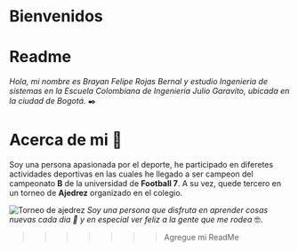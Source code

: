 # Bienvenidos 

# Readme 
_Hola, mi nombre es *Brayan Felipe Rojas Bernal* y estudio Ingenieria de sistemas en la Escuela Colombiana de Ingenieria Julio Garavito, ubicada en la ciudad de Bogotá._ ✒️


# Acerca de mi 🚀
Soy una persona apasionada por el deporte, he participado en diferetes actividades deportivas en las cuales he llegado a ser campeon del campeonato **B** de la universidad de **Football 7**. A su vez, quede tercero en un torneo  de **Ajedrez** organizado en el colegio. 

![Torneo de ajedrez]([https://diario.madrid.es/chamberi/wp-content/uploads/sites/16/2017/12/IMG-20171204-WA0001-1000x750.jpg](https://diario.madrid.es/chamberi/wp-content/uploads/sites/16/2017/12/IMG-20171204-WA0001-1000x750.jpg))
_Soy una persona que disfruta en aprender cosas nuevas cada dia 📌 y en especial ver feliz a la gente que me rodea_ 🤓.
>>>>>>> Agregue mi ReadMe
